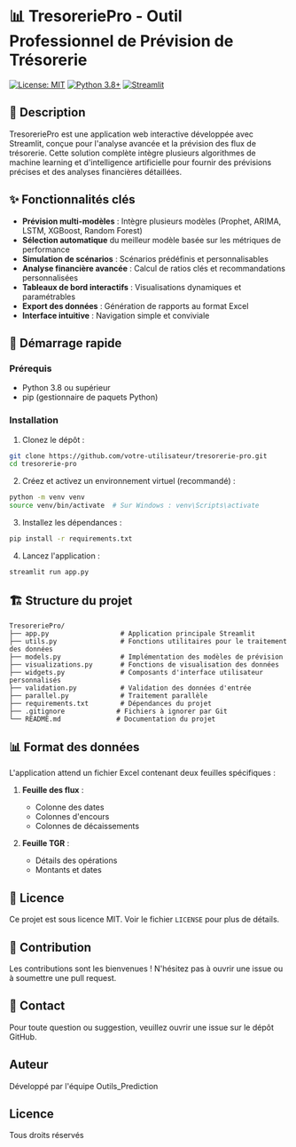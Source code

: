 # 📊 TresoreriePro - Outil Professionnel de Prévision de Trésorerie

[![License: MIT](https://img.shields.io/badge/License-MIT-yellow.svg)](https://opensource.org/licenses/MIT)
[![Python 3.8+](https://img.shields.io/badge/python-3.8+-blue.svg)](https://www.python.org/downloads/)
[![Streamlit](https://img.shields.io/badge/Streamlit-FF4B4B?style=flat&logo=streamlit&logoColor=white)](https://streamlit.io/)

## 📝 Description
TresoreriePro est une application web interactive développée avec Streamlit, conçue pour l'analyse avancée et la prévision des flux de trésorerie. Cette solution complète intègre plusieurs algorithmes de machine learning et d'intelligence artificielle pour fournir des prévisions précises et des analyses financières détaillées.

## ✨ Fonctionnalités clés
- **Prévision multi-modèles** : Intègre plusieurs modèles (Prophet, ARIMA, LSTM, XGBoost, Random Forest)
- **Sélection automatique** du meilleur modèle basée sur les métriques de performance
- **Simulation de scénarios** : Scénarios prédéfinis et personnalisables
- **Analyse financière avancée** : Calcul de ratios clés et recommandations personnalisées
- **Tableaux de bord interactifs** : Visualisations dynamiques et paramétrables
- **Export des données** : Génération de rapports au format Excel
- **Interface intuitive** : Navigation simple et conviviale

## 🚀 Démarrage rapide

### Prérequis
- Python 3.8 ou supérieur
- pip (gestionnaire de paquets Python)

### Installation
1. Clonez le dépôt :
```bash
git clone https://github.com/votre-utilisateur/tresorerie-pro.git
cd tresorerie-pro
```

2. Créez et activez un environnement virtuel (recommandé) :
```bash
python -m venv venv
source venv/bin/activate  # Sur Windows : venv\Scripts\activate
```

3. Installez les dépendances :
```bash
pip install -r requirements.txt
```

4. Lancez l'application :
```bash
streamlit run app.py
```

## 🏗 Structure du projet
```
TresoreriePro/
├── app.py                  # Application principale Streamlit
├── utils.py                # Fonctions utilitaires pour le traitement des données
├── models.py               # Implémentation des modèles de prévision
├── visualizations.py       # Fonctions de visualisation des données
├── widgets.py              # Composants d'interface utilisateur personnalisés
├── validation.py           # Validation des données d'entrée
├── parallel.py             # Traitement parallèle
├── requirements.txt        # Dépendances du projet
├── .gitignore             # Fichiers à ignorer par Git
└── README.md              # Documentation du projet
```

## 📊 Format des données
L'application attend un fichier Excel contenant deux feuilles spécifiques :

1. **Feuille des flux** :
   - Colonne des dates
   - Colonnes d'encours
   - Colonnes de décaissements

2. **Feuille TGR** :
   - Détails des opérations
   - Montants et dates

## 📄 Licence
Ce projet est sous licence MIT. Voir le fichier `LICENSE` pour plus de détails.

## 🤝 Contribution
Les contributions sont les bienvenues ! N'hésitez pas à ouvrir une issue ou à soumettre une pull request.

## 📧 Contact
Pour toute question ou suggestion, veuillez ouvrir une issue sur le dépôt GitHub.

## Auteur
Développé par l'équipe Outils_Prediction

## Licence
Tous droits réservés
